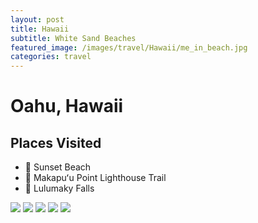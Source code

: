 ```yaml
---
layout: post
title: Hawaii
subtitle: White Sand Beaches
featured_image: /images/travel/Hawaii/me_in_beach.jpg
categories: travel
---
```


# Oahu, Hawaii

## Places Visited

- 📍 Sunset Beach
- 📍 Makapuʻu Point Lighthouse Trail
- 📍 Lulumaky Falls

<div class="gallery" data-columns="1">
    <img src="{{ site.baseurl }}/images/travel/Hawaii/me_in_beach.jpg">
	<img src="{{ site.baseurl }}/images/travel/Hawaii/sunset_beach_2.jpeg">
	<img src="{{ site.baseurl }}/images/travel/Hawaii/lighthouse_trail_1.jpeg">
    <img src="{{ site.baseurl }}/images/travel/Hawaii/lighthouse_trail_2.jpeg">
	<img src="{{ site.baseurl }}/images/travel/Hawaii/lighthouse_trail_4.jpeg">
</div>


<!-- **TODO: Add captions to images** -->